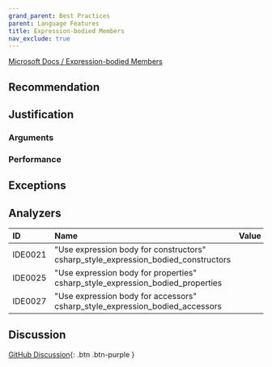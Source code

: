 ```yaml
---
grand_parent: Best Practices
parent: Language Features
title: Expression-bodied Members
nav_exclude: true
---
```


[Microsoft Docs / Expression-bodied Members](https://docs.microsoft.com/dotnet/csharp/programming-guide/statements-expressions-operators/expression-bodied-members)

## Recommendation

## Justification

### Arguments

### Performance

## Exceptions

## Analyzers

| ID | Name | Value
|:-|:-|:-|
| IDE0021 | "Use expression body for constructors"<br>csharp_style_expression_bodied_constructors | |
| IDE0025 | "Use expression body for properties"<br>csharp_style_expression_bodied_properties | |
| IDE0027 | "Use expression body for accessors"<br>csharp_style_expression_bodied_accessors | |

## Discussion

[GitHub Discussion](){: .btn .btn-purple }
